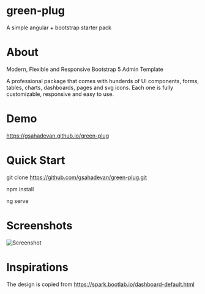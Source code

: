 # green-plug
A simple angular + bootstrap starter pack

# About

Modern, Flexible and Responsive Bootstrap 5 Admin Template

A professional package that comes with hunderds of UI components, forms, tables, charts, dashboards, pages and svg icons. Each one is fully customizable, responsive and easy to use.

# Demo

https://gsahadevan.github.io/green-plug

# Quick Start

git clone https://github.com/gsahadevan/green-plug.git

npm install

ng serve

# Screenshots

![Screenshot](https://i.postimg.cc/gGPCBK5M/Screenshot-2021-10-14-at-14-46-24.png)

# Inspirations

The design is copied from https://spark.bootlab.io/dashboard-default.html
